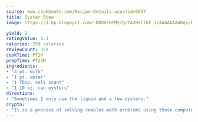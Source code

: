 ```yaml
---
source: www.cookbooks.com/Recipe-Details.aspx?id=5037
title: Oyster Stew
image: https://1.bp.blogspot.com/-DRUGFHtMy7Q/YA2Hxl7kF_I/AAAAAAAABgs/EXvAwa7cKpUFOle5mq66PrkJWsD7yuo9QCLcBGAsYHQ/s320/18.png

yield: 2
ratingValue: 4.1
calories: 259 calories
reviewCount: 359
cookTime: PT2H
prepTime: PT23M
ingredients:
- "3 pt. milk"
- "1 pt. water"
- "1 Tbsp. salt scant"
- "1 10 oz. can oysters"
directions:
- "Sometimes I only use the liquid and a few oysters."
crypto:
- "It is a process of solving complex math problems using those computers which run bitcoin software."
---
```

